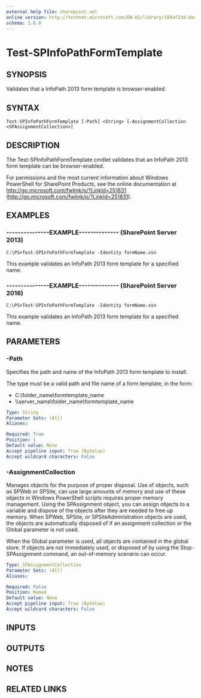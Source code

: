 ```yaml
---
external help file: sharepoint.xml
online version: http://technet.microsoft.com/EN-US/library/184af23d-deda-44d9-bdfe-4879cbf13fc4(Office.15).aspx
schema: 2.0.0
---
```


# Test-SPInfoPathFormTemplate

## SYNOPSIS
Validates that a InfoPath 2013 form template is browser-enabled.

## SYNTAX

```
Test-SPInfoPathFormTemplate [-Path] <String> [-AssignmentCollection <SPAssignmentCollection>]
```

## DESCRIPTION
The Test-SPInfoPathFormTemplate cmdlet validates that an InfoPath 2013 form template can be browser-enabled.

For permissions and the most current information about Windows PowerShell for SharePoint Products, see the online documentation at http://go.microsoft.com/fwlink/p/?LinkId=251831 (http://go.microsoft.com/fwlink/p/?LinkId=251831).

## EXAMPLES

### ---------------EXAMPLE-------------- (SharePoint Server 2013)
```
C:\PS>Test-SPInfoPathFormTemplate -Identity formName.xsn
```

This example validates an InfoPath 2013 form template for a specified name.

### ---------------EXAMPLE-------------- (SharePoint Server 2016)
```
C:\PS>Test-SPInfoPathFormTemplate -Identity formName.xsn
```

This example validates an InfoPath 2013 form template for a specified name.

## PARAMETERS

### -Path
Specifies the path and name of the InfoPath 2013 form template to install.

The type must be a valid path and file name of a form template, in the form:

- C:\folder_name\formtemplate_name
- \\\\server_name\folder_name\formtemplate_name

```yaml
Type: String
Parameter Sets: (All)
Aliases: 

Required: True
Position: 1
Default value: None
Accept pipeline input: True (ByValue)
Accept wildcard characters: False
```

### -AssignmentCollection
Manages objects for the purpose of proper disposal.
Use of objects, such as SPWeb or SPSite, can use large amounts of memory and use of these objects in Windows PowerShell scripts requires proper memory management.
Using the SPAssignment object, you can assign objects to a variable and dispose of the objects after they are needed to free up memory.
When SPWeb, SPSite, or SPSiteAdministration objects are used, the objects are automatically disposed of if an assignment collection or the Global parameter is not used.

When the Global parameter is used, all objects are contained in the global store.
If objects are not immediately used, or disposed of by using the Stop-SPAssignment command, an out-of-memory scenario can occur.

```yaml
Type: SPAssignmentCollection
Parameter Sets: (All)
Aliases: 

Required: False
Position: Named
Default value: None
Accept pipeline input: True (ByValue)
Accept wildcard characters: False
```

## INPUTS

## OUTPUTS

## NOTES

## RELATED LINKS

